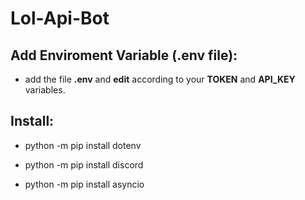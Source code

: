 # Lol-Api-Bot

## Add Enviroment Variable (.env file):
- add the file **.env** and **edit** according to your **TOKEN** and **API_KEY** variables.

## Install:
- python -m pip install dotenv

- python -m pip install discord

- python -m pip install asyncio
